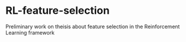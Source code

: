 # RL-feature-selection

Preliminary work on theisis about feature selection in the Reinforcement Learning framework

